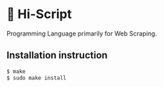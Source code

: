 # :wave: Hi-Script

Programming Language primarily for Web Scraping.

## Installation instruction
```sh
$ make
$ sudo make install
```
